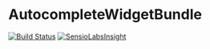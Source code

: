 # AutocompleteWidgetBundle

[![Build Status](https://travis-ci.org/MDobak/AutocompleteWidgetBundle.svg?branch=master)](https://travis-ci.org/MDobak/AutocompleteWidgetBundle)
[![SensioLabsInsight](https://insight.sensiolabs.com/projects/a502408b-bc86-4359-83a4-10e09fba9ba2/mini.png)](https://insight.sensiolabs.com/projects/a502408b-bc86-4359-83a4-10e09fba9ba2)

